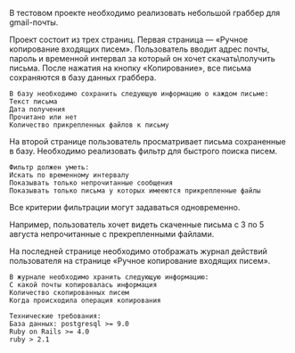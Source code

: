 В тестовом проекте необходимо реализовать небольшой граббер для gmail-почты.

Проект состоит из трех страниц.
Первая страница — «Ручное копирование входящих писем». Пользователь вводит адрес почты, пароль и
временной интервал за который он хочет скачать\получить письма.
После нажатия на кнопку «Копирование», все письма сохраняются в базу данных граббера.

    В базу необходимо сохранить следующую информацию о каждом письме:
    Текст письма
    Дата получения
    Прочитано или нет
    Количество прикрепленных файлов к письму

На второй странице пользователь просматривает письма сохраненные в базу.
Необходимо реализовать фильтр для быстрого поиска писем.

    Фильтр должен уметь:
    Искать по временному интервалу
    Показывать только непрочитанные сообщения
    Показывать только письма у которых имееются прикрепленные файлы

Все критерии фильтрации могут задаваться одновременно.

Например, пользователь хочет видеть скаченные письма с 3 по 5 августа непрочитанные с прекрепленными файлами.

На последней странице необходимо отображать журнал действий пользователя на странице «Ручное копирование входящих писем».

    В журнале необходимо хранить следующую информацию:
    С какой почты копировалась информация
    Количество скопированных писем
    Когда происходила операция копирования

    Технические требования:
    База данных: postgresql >= 9.0
    Ruby on Rails >= 4.0
    ruby > 2.1
